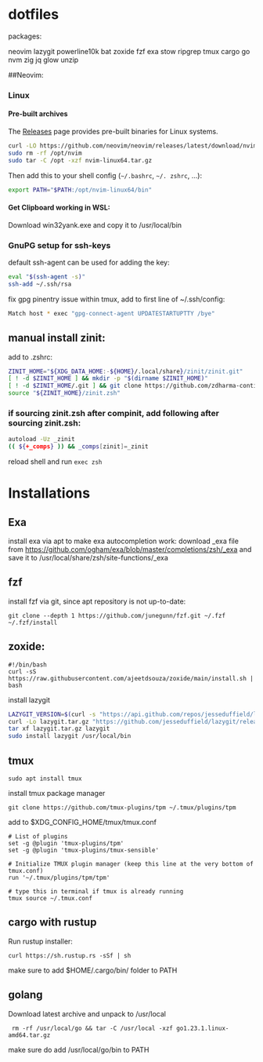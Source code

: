 # dotfiles

packages:

neovim
lazygit
powerline10k
bat
zoxide
fzf
exa
stow
ripgrep
tmux
cargo
go
nvm
zig
jq
glow
unzip

##Neovim:

### Linux

#### Pre-built archives

The [Releases](https://github.com/neovim/neovim/releases) page provides pre-built binaries for Linux systems.

```sh
curl -LO https://github.com/neovim/neovim/releases/latest/download/nvim-linux64.tar.gz
sudo rm -rf /opt/nvim
sudo tar -C /opt -xzf nvim-linux64.tar.gz
```

Then add this to your shell config (`~/.bashrc`, `~/. zshrc`, ...):

```sh
export PATH="$PATH:/opt/nvim-linux64/bin"
```

#### Get Clipboard working in WSL:

Download win32yank.exe and copy it to /usr/local/bin

### GnuPG setup for ssh-keys

default ssh-agent can be used for adding the key:

```bash
eval "$(ssh-agent -s)"
ssh-add ~/.ssh/rsa
```

fix gpg pinentry issue within tmux, add to first line of ~/.ssh/config:

```bash
Match host * exec "gpg-connect-agent UPDATESTARTUPTTY /bye"
```

## manual install zinit:

add to .zshrc:

```bash
ZINIT_HOME="${XDG_DATA_HOME:-${HOME}/.local/share}/zinit/zinit.git"
[ ! -d $ZINIT_HOME ] && mkdir -p "$(dirname $ZINIT_HOME)"
[ ! -d $ZINIT_HOME/.git ] && git clone https://github.com/zdharma-continuum/zinit.git "$ZINIT_HOME"
source "${ZINIT_HOME}/zinit.zsh"
```

### if sourcing zinit.zsh after compinit, add following after sourcing zinit.zsh:

```bash
autoload -Uz _zinit
(( ${+_comps} )) && _comps[zinit]=_zinit
```

reload shell and run `exec zsh`

# Installations

## Exa

install exa via apt
to make exa autocompletion work:
download \_exa file from https://github.com/ogham/exa/blob/master/completions/zsh/_exa
and save it to /usr/local/share/zsh/site-functions/\_exa

## fzf

install fzf via git, since apt repository is not up-to-date:

```
git clone --depth 1 https://github.com/junegunn/fzf.git ~/.fzf
~/.fzf/install
```

## zoxide:

```
#!/bin/bash
curl -sS https://raw.githubusercontent.com/ajeetdsouza/zoxide/main/install.sh | bash
```

install lazygit

```bash
LAZYGIT_VERSION=$(curl -s "https://api.github.com/repos/jesseduffield/lazygit/releases/latest" | grep -Po '"tag_name": "v\K[^"]*')
curl -Lo lazygit.tar.gz "https://github.com/jesseduffield/lazygit/releases/latest/download/lazygit_${LAZYGIT_VERSION}_Linux_x86_64.tar.gz"
tar xf lazygit.tar.gz lazygit
sudo install lazygit /usr/local/bin
```

## tmux

```
sudo apt install tmux
```

install tmux package manager

```
git clone https://github.com/tmux-plugins/tpm ~/.tmux/plugins/tpm
```

add to $XDG_CONFIG_HOME/tmux/tmux.conf

```
# List of plugins
set -g @plugin 'tmux-plugins/tpm'
set -g @plugin 'tmux-plugins/tmux-sensible'

# Initialize TMUX plugin manager (keep this line at the very bottom of tmux.conf)
run '~/.tmux/plugins/tpm/tpm'

# type this in terminal if tmux is already running
tmux source ~/.tmux.conf
```

## cargo with rustup

Run rustup installer:

```
curl https://sh.rustup.rs -sSf | sh
```

make sure to add $HOME/.cargo/bin/ folder to PATH

## golang

Download latest archive and unpack to /usr/local

```
 rm -rf /usr/local/go && tar -C /usr/local -xzf go1.23.1.linux-amd64.tar.gz
```

make sure do add /usr/local/go/bin to PATH
